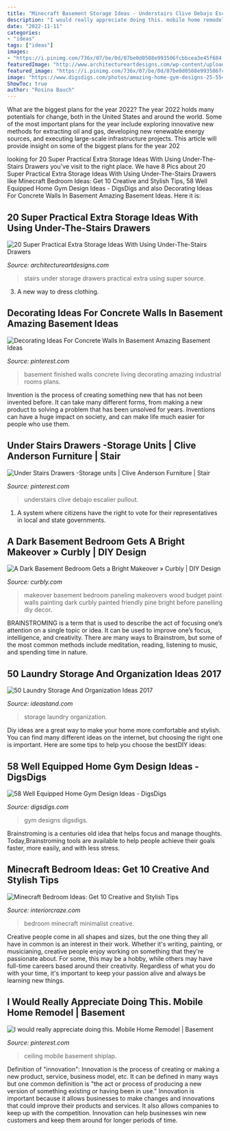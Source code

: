 ```yaml
---
title: "Minecraft Basement Storage Ideas - Understairs Clive Debajo Escalier Pullout"
description: "I would really appreciate doing this. mobile home remodel"
date: "2022-11-11"
categories:
- "ideas"
tags: ["ideas"]
images:
- "https://i.pinimg.com/736x/07/be/0d/07be0d0508e993506fcbbcea3e45f684.jpg"
featuredImage: "http://www.architectureartdesigns.com/wp-content/uploads/2015/12/6-18.jpg"
featured_image: "https://i.pinimg.com/736x/07/be/0d/07be0d0508e993506fcbbcea3e45f684.jpg"
image: "https://www.digsdigs.com/photos/amazing-home-gym-designs-25-554x831.jpg"
ShowToc: true
author: "Rosina Bauch"
---
```



What are the biggest plans for the year 2022?
The year 2022 holds many potentials for change, both in the United States and around the world. Some of the most important plans for the year include exploring innovative new methods for extracting oil and gas, developing new renewable energy sources, and executing large-scale infrastructure projects. This article will provide insight on some of the biggest plans for the year 202
	

		
looking for 20 Super Practical Extra Storage Ideas With Using Under-The-Stairs Drawers you've visit to the right place. We have 8 Pics about 20 Super Practical Extra Storage Ideas With Using Under-The-Stairs Drawers like Minecraft Bedroom Ideas: Get 10 Creative and Stylish Tips, 58 Well Equipped Home Gym Design Ideas - DigsDigs and also Decorating Ideas For Concrete Walls In Basement Amazing Basement Ideas. Here it is:
		
    
## 20 Super Practical Extra Storage Ideas With Using Under-The-Stairs Drawers

<img loading=lazy src="http://www.architectureartdesigns.com/wp-content/uploads/2015/12/6-18.jpg" onerror="this.onerror=null;this.src='https://tse1.mm.bing.net/th?id=OIP.lxiBl4fFwke38Re7DTHDeAHaK0&amp;pid=15.1';" alt="20 Super Practical Extra Storage Ideas With Using Under-The-Stairs Drawers">

_Source: architectureartdesigns.com_

>stairs under storage drawers practical extra using super source. 

	

3. A new way to dress clothing.

    
## Decorating Ideas For Concrete Walls In Basement Amazing Basement Ideas

<img loading=lazy src="https://i.pinimg.com/736x/07/be/0d/07be0d0508e993506fcbbcea3e45f684.jpg" onerror="this.onerror=null;this.src='https://tse3.mm.bing.net/th?id=OIP.5996wWgyY8QWw-YsJPKfkwHaE8&amp;pid=15.1';" alt="Decorating Ideas For Concrete Walls In Basement Amazing Basement Ideas">

_Source: pinterest.com_

>basement finished walls concrete living decorating amazing industrial rooms plans. 

	

Invention is the process of creating something new that has not been invented before. It can take many different forms, from making a new product to solving a problem that has been unsolved for years. Inventions can have a huge impact on society, and can make life much easier for people who use them.

    
## Under Stairs Drawers -Storage Units | Clive Anderson Furniture | Stair

<img loading=lazy src="https://i.pinimg.com/736x/44/49/b2/4449b2673c664ed8049f39a69482b850.jpg" onerror="this.onerror=null;this.src='https://tse3.mm.bing.net/th?id=OIP.lXDqdQJZZb_bkhicVy8IqgHaNK&amp;pid=15.1';" alt="Under Stairs Drawers -Storage units | Clive Anderson Furniture | Stair">

_Source: pinterest.com_

>understairs clive debajo escalier pullout. 

	

1. A system where citizens have the right to vote for their representatives in local and state governments.

    
## A Dark Basement Bedroom Gets A Bright Makeover » Curbly | DIY Design

<img loading=lazy src="http://assets.curbly.com/photos/0000/0013/5452/before-wood-walls-bed-clothes-shelf-590np040711.jpg" onerror="this.onerror=null;this.src='https://tse2.mm.bing.net/th?id=OIP.ZT81Kuy9dVO5Vi8T8Ea9ZwHaE7&amp;pid=15.1';" alt="A Dark Basement Bedroom Gets a Bright Makeover » Curbly | DIY Design">

_Source: curbly.com_

>makeover basement bedroom paneling makeovers wood budget paint walls painting dark curbly painted friendly pine bright before panelling diy decor. 

	

BRAINSTROMING is a term that is used to describe the act of focusing one’s attention on a single topic or idea. It can be used to improve one’s focus, intelligence, and creativity. There are many ways to Brainstrom, but some of the most common methods include meditation, reading, listening to music, and spending time in nature.

    
## 50 Laundry Storage And Organization Ideas 2017

<img loading=lazy src="https://ideastand.com/wp-content/uploads/2016/03/6-laundry-storage-and-organization-ideas.jpg" onerror="this.onerror=null;this.src='https://tse4.mm.bing.net/th?id=OIP.1VqkkaFaXEjAwG8O7ZIlxgHaJ4&amp;pid=15.1';" alt="50 Laundry Storage And Organization Ideas 2017">

_Source: ideastand.com_

>storage laundry organization. 

	

Diy ideas are a great way to make your home more comfortable and stylish. You can find many different ideas on the internet, but choosing the right one is important. Here are some tips to help you choose the bestDIY ideas:

    
## 58 Well Equipped Home Gym Design Ideas - DigsDigs

<img loading=lazy src="https://www.digsdigs.com/photos/amazing-home-gym-designs-25-554x831.jpg" onerror="this.onerror=null;this.src='https://tse1.mm.bing.net/th?id=OIP.wp5sAh8A0oiGeDACXCXH8wHaLH&amp;pid=15.1';" alt="58 Well Equipped Home Gym Design Ideas - DigsDigs">

_Source: digsdigs.com_

>gym designs digsdigs. 

	

Brainstroming is a centuries old idea that helps focus and manage thoughts. Today,Brainstroming tools are available to help people achieve their goals faster, more easily, and with less stress.

    
## Minecraft Bedroom Ideas: Get 10 Creative And Stylish Tips

<img loading=lazy src="https://interiorcraze.com/wp-content/uploads/2020/12/minecraft-bedroom-ideas-7.jpg" onerror="this.onerror=null;this.src='https://tse1.mm.bing.net/th?id=OIP.dh5aTXjQ9sTarzBBASJIgQHaEq&amp;pid=15.1';" alt="Minecraft Bedroom Ideas: Get 10 Creative and Stylish Tips">

_Source: interiorcraze.com_

>bedroom minecraft minimalist creative. 

	

Creative people come in all shapes and sizes, but the one thing they all have in common is an interest in their work. Whether it's writing, painting, or musicianing, creative people enjoy working on something that they're passionate about. For some, this may be a hobby, while others may have full-time careers based around their creativity. Regardless of what you do with your time, it's important to keep your passion alive and always be learning new things.

    
## I Would Really Appreciate Doing This. Mobile Home Remodel | Basement

<img loading=lazy src="https://i.pinimg.com/736x/01/ca/df/01cadfc65cc0d6875369939d941fba72.jpg" onerror="this.onerror=null;this.src='https://tse4.mm.bing.net/th?id=OIP.RO4Nle_1McPUtrXJCA-FnQHaJ3&amp;pid=15.1';" alt="I would really appreciate doing this. Mobile Home Remodel | Basement">

_Source: pinterest.com_

>ceiling mobile basement shiplap. 

	

Definition of "innovation":
Innovation is the process of creating or making a new product, service, business model, etc. It can be defined in many ways but one common definition is "the act or process of producing a new version of something existing or having been in use." 
Innovation is important because it allows businesses to make changes and innovations that could improve their products and services. It also allows companies to keep up with the competition. Innovation can help businesses win new customers and keep them around for longer periods of time.

